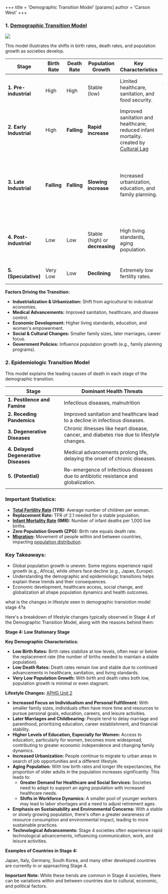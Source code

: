 +++
 title = 'Demographic Transition Model'
[params]
	author = 'Carson West'
+++
### 1. [Demographic Transition Model](./../demographic-transition-model/) 

![](https://populationeducation.org/wp-content/uploads/2014/10/dtm.png)

This model illustrates the shifts in birth rates, death rates, and population growth as societies develop.

| Stage                   | Birth Rate  | Death Rate  | Population Growth               | Key Characteristics                                                                       | Examples                                                                            |
| ----------------------- | ----------- | ----------- | ------------------------------- | ----------------------------------------------------------------------------------------- | ----------------------------------------------------------------------------------- |
| **1. Pre-industrial**   | High        | High        | Stable (low)                    | Limited healthcare, sanitation, and food security.                                        | Uncontacted tribes, everyone before the 1700s                                       |
| **2. Early Industrial** | High        | **Falling** | **Rapid increase**              | Improved sanitation and healthcare; reduced infant mortality. created by [Cultural Lag](./../cultural-lag/) | Poorer MENA, Africa, Central Asia                                                   |
| **3. Late Industrial**  | **Falling** | **Falling** | **Slowing increase**            | Increased urbanization, education, and family planning.                                   | Central and South America, Wealthier MENA Countries, Wealthier SEA countries, India |
| **4. Post-industrial**  | Low         | Low         | Stable (high) or **decreasing** | High living standards, aging population.                                                  | US, Canada, Argentina, Australia, New Zealand, Most of europe                       |
| **5. (Speculative)**    | Very Low    | Low         | **Declining**                   | Extremely low fertility rates.                                                            | Russia, Japan, Germany                                                              |

**Factors Driving the Transition:**

* **Industrialization & Urbanization:** Shift from agricultural to industrial economies.
* **Medical Advancements:** Improved sanitation, healthcare, and disease control.
* **Economic Development:** Higher living standards, education, and women's empowerment.
* **Social & Cultural Changes:** Smaller family sizes, later marriages, career focus.
* **Government Policies:**  Influence population growth (e.g., family planning programs).

### 2. Epidemiologic Transition Model

This model explains the leading causes of death in each stage of the demographic transition.

| Stage                                | Dominant Health Threats                                                                   |
| ------------------------------------ | ----------------------------------------------------------------------------------------- |
| **1. Pestilence and Famine**         | Infectious diseases, malnutrition                                                         |
| **2. Receding Pandemics**            | Improved sanitation and healthcare lead to a decline in infectious diseases.              |
| **3. Degenerative Diseases**         | Chronic illnesses like heart disease, cancer, and diabetes rise due to lifestyle changes. |
| **4. Delayed Degenerative Diseases** | Medical advancements prolong life, delaying the onset of chronic diseases.                |
| **5. (Potential)**                   | Re-emergence of infectious diseases due to antibiotic resistance and globalization.       |
|                                      |                                                                                           |

### Important Statistics:

* **[Total Fertility Rate](./../total-fertility-rate/) (TFR):** Average number of children per woman.
* **Replacement Rate:** TFR of 2.1 needed for a stable population.
* **[Infant Mortality Rate](./../infant-mortality-rate/) (IMR):** Number of infant deaths per 1,000 live births.
* **Zero Population Growth (ZPG):** Birth rate equals death rate.
* **[Migration](./../migration/):** Movement of people within and between countries, impacting [population distribution](./../population-distribution/).

### Key Takeaways:

* Global population growth is uneven. Some regions experience rapid growth (e.g., Africa), while others face decline (e.g., Japan, Europe).
* Understanding the demographic and epidemiologic transitions helps explain these trends and their consequences.
* Economic development, healthcare access, social change, and globalization all shape population dynamics and health outcomes. 

what is the changes in lifestyle seen in demographic transiotion model stage 4?a

 Here's a breakdown of lifestyle changes typically observed in Stage 4 of the Demographic Transition Model, along with the reasons behind them:

**Stage 4: Low Stationary Stage**

**Key Demographic Characteristics:**

* **Low Birth Rates:** Birth rates stabilize at low levels, often near or below the replacement rate (the number of births needed to maintain a stable population).
* **Low Death Rates:** Death rates remain low and stable due to continued advancements in healthcare, sanitation, and living standards.
* **Very Low Population Growth:**  With birth and death rates both low, population growth is minimal or even stagnant.

**Lifestyle Changes:**
[APHG Unit 2](./../aphg-unit-2/)
* **Increased Focus on Individualism and Personal Fulfillment:** With smaller family sizes, individuals often have more time and resources to pursue personal goals, education, careers, and leisure activities.
* **Later Marriages and Childbearing:** People tend to delay marriage and parenthood, prioritizing education, career establishment, and financial stability.
* **Higher Levels of Education, Especially for Women:**  Access to education, particularly for women, becomes more widespread, contributing to greater economic independence and changing family dynamics.
* **Increased Urbanization:** People continue to migrate to urban areas in search of job opportunities and a different lifestyle.
* **Aging Population:**  With low birth rates and longer life expectancies, the proportion of older adults in the population increases significantly. This leads to:
    * **Greater Demand for Healthcare and Social Services:**  Societies need to adapt to support an aging population with increased healthcare needs.
    * **Shifts in Workforce Dynamics:**  A smaller pool of younger workers may lead to labor shortages and a need to adjust retirement ages.
* **Emphasis on Sustainability and Environmental Concerns:**  With a stable or slowly growing population, there's often a greater awareness of resource consumption and environmental impact, leading to more sustainable practices.
* **Technological Advancements:** Stage 4 societies often experience rapid technological advancements, influencing communication, work, and leisure activities.

**Examples of Countries in Stage 4:**

Japan, Italy, Germany, South Korea, and many other developed countries are currently in or approaching Stage 4.

**Important Note:**  While these trends are common in Stage 4 societies, there can be variations within and between countries due to cultural, economic, and political factors. 
